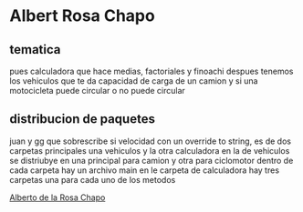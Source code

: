 # Albert Rosa Chapo
## tematica
pues calculadora que hace medias, factoriales y finoachi despues tenemos los vehiculos que te da capacidad de carga de un camion y si una motocicleta puede circular o no puede circular 
## distribucion de paquetes 
juan y gg que sobrescribe si velocidad con un override to string, es de dos carpetas principales una vehiculos y la otra calculadora en la de vehiculos se distriubye en una principal para camion y otra para ciclomotor dentro de cada carpeta hay un archivo main en le carpeta de calculadora
hay tres carpetas una para cada uno de los metodos  

[Alberto de la Rosa Chapo](https://github.com/The-Albertox/Ud3PruebaDevalidacion.git)